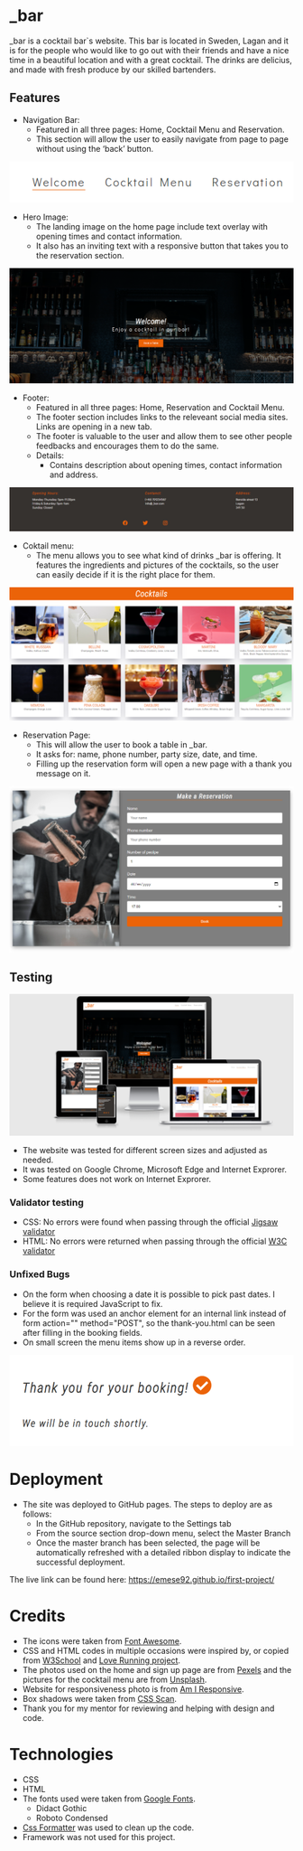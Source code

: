 # _bar
_bar is a cocktail bar`s website. This bar is located in Sweden, Lagan and it is for the people who would like to go out with their friends and have a nice time in a beautiful location and with a great cocktail. The drinks are delicius, and made with fresh produce by our skilled bartenders.



## Features
 * Navigation Bar: 
    - Featured in all three pages: Home, Cocktail Menu and Reservation.
    - This section will allow the user to easily navigate from page to page without using the ‘back’ button.

![Navigation](/assets/images/navigation.png)

 * Hero Image:
    - The landing image on the home page include text overlay with opening times and contact information.
    - It also has an inviting text with a responsive button that takes you to the reservation section. 

![Hero Image](/assets/images/hero-image.png)
    
 * Footer:
    - Featured in all three pages: Home, Reservation and Cocktail Menu.
    - The footer section includes links to the releveant social media sites. Links are opening in a new tab.
    - The footer is valuable to the user and allow them to see other people feedbacks and encourages them to do the same.
    - Details:
       - Contains description about opening times, contact information and address.

![Footer](/assets/images/footer.png)
    
 * Coktail menu:
    - The menu allows you to see what kind of drinks _bar is offering. It features the ingredients and pictures of the cocktails, so the user can easily decide if it is the right place for them.

![Coktail menu](/assets/images/cocktail.png)
    
 * Reservation Page:
    - This will allow the user to book a table in _bar.
    - It asks for: name, phone number, party size, date, and time.
    - Filling up the reservation form will open a new page with a thank you message on it.

![Reservation](/assets/images/reserv.png)

## Testing

![Site responsiveness](/assets/images/responsive1.png)
   - The website was tested for different screen sizes and adjusted as needed.
   - It was tested on Google Chrome, Microsoft Edge and Internet Exprorer.
   - Some features does not work on Internet Exprorer.

 ### Validator testing
 * CSS: No errors were found when passing through the official [Jigsaw  validator](https://jigsaw.w3.org/css-validator/validator?uri=https%3A%2F%2Femese92.github.io%2Ffirst-project%2Fform.html&profile=css3svg&usermedium=all&warning=1&vextwarning=&lang=sv)
 * HTML: No errors were returned when passing through the official [W3C validator](https://validator.w3.org/nu/?doc=https%3A%2F%2Femese92.github.io%2Ffirst-project%2Findex.html)


 ### Unfixed Bugs
 * On the form when choosing a date it is possible to pick past dates. I believe it is required JavaScript to fix.
 * For the form was used an anchor element for an internal link instead of form action="" method="POST", so the thank-you.html can be seen after filling in the booking fields.
 * On small screen the menu items show up in a reverse order.

![thank-you](/assets/images/thankyou.png)

# Deployment
   * The site was deployed to GitHub pages. The steps to deploy are as follows:
      - In the GitHub repository, navigate to the Settings tab
      - From the source section drop-down menu, select the Master Branch
      - Once the master branch has been selected, the page will be automatically refreshed with a detailed ribbon display to indicate the successful deployment.

The live link can be found here: https://emese92.github.io/first-project/

# Credits
- The icons were taken from [Font Awesome](https://fontawesome.com/v5.15/icons/check-circle?style=solid).
- CSS and HTML codes in multiple occasions were inspired by, or copied from [W3School](https://www.w3schools.com/css/default.asp) and [Love Running project](https://github.com/Emese92/love-running.git).
- The photos used on the home and sign up page are from [Pexels](https://www.pexels.com/sv-se/) and the pictures for the cocktail menu are from [Unsplash](https://unsplash.com/).
- Website for responsiveness photo is from [Am I Responsive](http://ami.responsivedesign.is/#).
- Box shadows were taken from [CSS Scan](https://getcssscan.com/css-box-shadow-examples).
- Thank you for my mentor for reviewing and helping with design and code.

# Technologies
- CSS
- HTML
- The fonts used were taken from [Google Fonts](https://fonts.google.com/).
   - Didact Gothic
   - Roboto Condensed
- [Css Formatter](https://webformatter.com/css) was used to clean up the code.
- Framework was not used for this project.